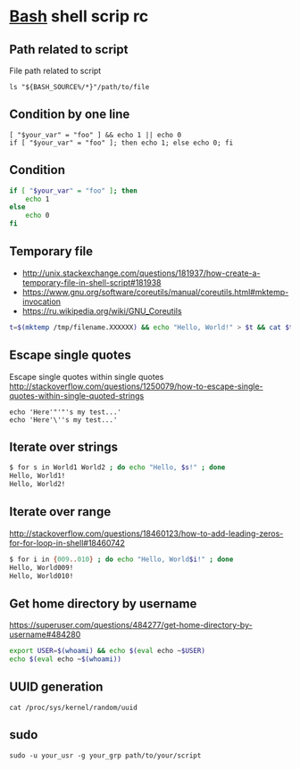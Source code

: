 # [Bash][] shell scrip rc

[bash]: https://en.wikipedia.org/wiki/Bash_(Unix_shell)

## Path related to script

File path related to script

    ls "${BASH_SOURCE%/*}"/path/to/file

## Condition by one line

    [ "$your_var" = "foo" ] && echo 1 || echo 0
    if [ "$your_var" = "foo" ]; then echo 1; else echo 0; fi

## Condition

```bash
if [ "$your_var" = "foo" ]; then
    echo 1
else
    echo 0
fi
```

## Temporary file

* http://unix.stackexchange.com/questions/181937/how-create-a-temporary-file-in-shell-script#181938
* https://www.gnu.org/software/coreutils/manual/coreutils.html#mktemp-invocation
* https://ru.wikipedia.org/wiki/GNU_Coreutils

```bash
t=$(mktemp /tmp/filename.XXXXXX) && echo "Hello, World!" > $t && cat $t && rm $t
```

## Escape single quotes

Escape single quotes within single quotes
<http://stackoverflow.com/questions/1250079/how-to-escape-single-quotes-within-single-quoted-strings>

    echo 'Here'"'"'s my test...'
    echo 'Here'\''s my test...'

## Iterate over strings

```bash
$ for s in World1 World2 ; do echo "Hello, $s!" ; done
Hello, World1!
Hello, World2!
```

## Iterate over range

<http://stackoverflow.com/questions/18460123/how-to-add-leading-zeros-for-for-loop-in-shell#18460742>

```bash
$ for i in {009..010} ; do echo "Hello, World$i!" ; done
Hello, World009!
Hello, World010!
```

## Get home directory by username

<https://superuser.com/questions/484277/get-home-directory-by-username#484280>

```bash
export USER=$(whoami) && echo $(eval echo ~$USER)
echo $(eval echo ~$(whoami))
```

## UUID generation

    cat /proc/sys/kernel/random/uuid

## sudo

    sudo -u your_usr -g your_grp path/to/your/script
